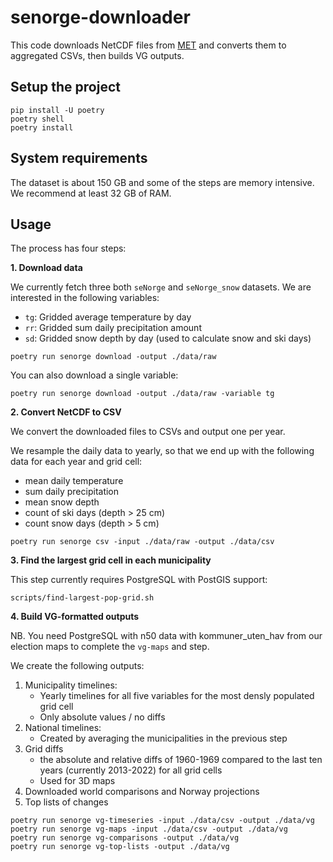 # senorge-downloader

This code downloads NetCDF files from [MET](https://thredds.met.no/) and converts them to aggregated CSVs, then builds VG outputs.

## Setup the project

	pip install -U poetry
	poetry shell
	poetry install

## System requirements

The dataset is about 150 GB and some of the steps are memory intensive. We recommend at least 32 GB of RAM.


## Usage

The process has four steps:

**1. Download data**

We currently fetch three both `seNorge` and `seNorge_snow` datasets. We are interested in the following variables:

* `tg`: Gridded average temperature by day
* `rr`: Gridded sum daily precipitation amount
* `sd`: Gridded snow depth by day (used to calculate snow and ski days)

```shell
poetry run senorge download -output ./data/raw
```

You can also download a single variable:

```shell
poetry run senorge download -output ./data/raw -variable tg
```

**2. Convert NetCDF to CSV**

We convert the downloaded files to CSVs and output one per year.

We resample the daily data to yearly, so that we end up with the following data for each year and grid cell:

* mean daily temperature
* sum daily precipitation
* mean snow depth
* count of ski days (depth > 25 cm)
* count snow days (depth > 5 cm)

```shell
poetry run senorge csv -input ./data/raw -output ./data/csv
```

**3. Find the largest grid cell in each municipality**

This step currently requires PostgreSQL with PostGIS support:

```shell
scripts/find-largest-pop-grid.sh
```

**4. Build VG-formatted outputs**

NB. You need PostgreSQL with n50 data with kommuner_uten_hav from our election maps to complete the `vg-maps` and step.

We create the following outputs:

1. Municipality timelines:
	- Yearly timelines for all five variables for the most densly populated grid cell
	- Only absolute values / no diffs
2. National timelines:
	- Created by averaging the municipalities in the previous step
3. Grid diffs
	- the absolute and relative diffs of 1960-1969 compared to the last ten years (currently 2013-2022) for all grid cells
	- Used for 3D maps
4. Downloaded world comparisons and Norway projections
5. Top lists of changes

```shell
poetry run senorge vg-timeseries -input ./data/csv -output ./data/vg
poetry run senorge vg-maps -input ./data/csv -output ./data/vg
poetry run senorge vg-comparisons -output ./data/vg
poetry run senorge vg-top-lists -output ./data/vg
```


